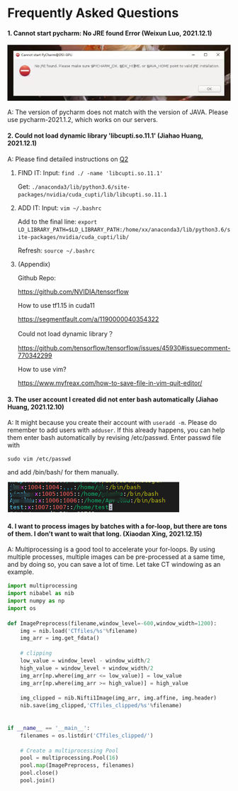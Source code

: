 # Frequently Asked Questions

#### 1. Cannot start pycharm: No JRE found Error (Weixun Luo, 2021.12.1)

![avatar](images/Q1.jpg)



A: The version of pycharm does not match with the version of JAVA. Please use pycharm-2021.1.2, which works on our servers.







#### 2. Could not load dynamic library 'libcupti.so.11.1' (Jiahao Huang, 2021.12.1) 

A: Please find detailed instructions on [Q2](faqs/Q2.md)

1. FIND IT:
   Input:
   `find ./ -name 'libcupti.so.11.1'`

   Get:
   `./anaconda3/lib/python3.6/site-packages/nvidia/cuda_cupti/lib/libcupti.so.11.1`

2. ADD IT:
   Input:
   `vim ~/.bashrc`

   Add to the final line:
   `export LD_LIBRARY_PATH=$LD_LIBRARY_PATH:/home/xx/anaconda3/lib/python3.6/site-packages/nvidia/cuda_cupti/lib/`

   Refresh:
   `source ~/.bashrc`


3. (Appendix)

   Github Repo:

   https://github.com/NVIDIA/tensorflow

   How to use tf1.15 in cuda11

   https://segmentfault.com/a/1190000040354322

   Could not load dynamic library？

   https://github.com/tensorflow/tensorflow/issues/45930#issuecomment-770342299

   How to use vim?

   https://www.myfreax.com/how-to-save-file-in-vim-quit-editor/



#### 3. The user account I created did not enter bash automatically (Jiahao Huang, 2021.12.10)

A: It might because you create their account with `useradd -m`. Please do remember to add users with `adduser`. If this already happens, you can help them enter bash automatically by revising /etc/passwd. Enter passwd file with

```
sudo vim /etc/passwd
```

and add /bin/bash/ for them manually.

![avatar](images/Q3.png)

#### 4. I want to process images by batches with a for-loop, but there are tons of them. I don't want to wait that long.  (Xiaodan Xing, 2021.12.15)

A: Multiprocessing is a good tool to accelerate your for-loops. By using multiple processes, multiple images can be pre-processed at a same time, and by doing so, you can save a lot of time.  Let take CT windowing as an example. 

```python
import multiprocessing
import nibabel as nib
import numpy as np
import os

def ImagePreprocess(filename,window_level=-600,window_width=1200):
    img = nib.load('CTfiles/%s'%filename)
    img_arr = img.get_fdata()
    
    # clipping
    low_value = window_level - window_width/2
	high_value = window_level + window_width/2
    img_arr[np.where(img_arr <= low_value)] = low_value
    img_arr[np.where(img_arr >= high_value)] = high_value

	img_clipped = nib.Nifti1Image(img_arr, img.affine, img.header)
    nib.save(img_clipped,'CTfiles_clipped/%s'%filename)


if __name__ == '__main__':
    filenames = os.listdir('CTfiles_clipped/')
                           
    # Create a multiprocessing Pool
    pool = multiprocessing.Pool(16)  
    pool.map(ImagePreprocess, filenames)
    pool.close()
    pool.join()

```

